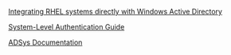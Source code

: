 [Integrating RHEL systems directly with Windows Active Directory](https://docs.redhat.com/en/documentation/red_hat_enterprise_linux/8/html/integrating_rhel_systems_directly_with_windows_active_directory/index)

[System-Level Authentication Guide](https://docs.redhat.com/en/documentation/red_hat_enterprise_linux/7/html-single/system-level_authentication_guide/index)

[ADSys Documentation](https://documentation.ubuntu.com/adsys/en/stable/)
